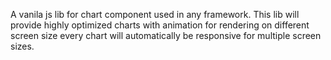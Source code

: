 A vanila js lib for chart component used in any framework.
This lib will provide highly optimized charts with animation  for rendering on different screen size 
every chart will automatically be responsive for multiple screen sizes.
